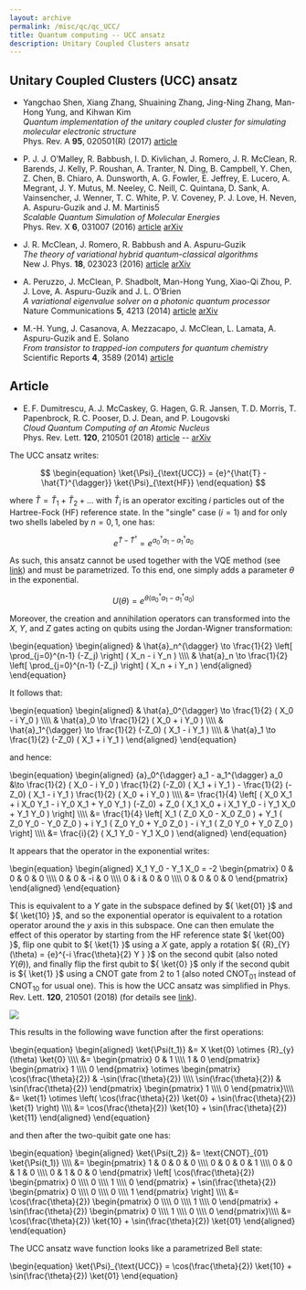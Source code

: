 ```yaml
---
layout: archive
permalink: /misc/qc/qc_UCC/
title: Quantum computing -- UCC ansatz
description: Unitary Coupled Clusters ansatz
---
```



## Unitary Coupled Clusters (UCC) ansatz

- Yangchao Shen, Xiang Zhang, Shuaining Zhang, Jing-Ning Zhang, Man-Hong Yung, and Kihwan Kim  
  _Quantum implementation of the unitary coupled cluster for simulating molecular electronic structure_  
  Phys. Rev. A **95**, 020501(R) (2017) [article](https://doi.org/10.1103/PhysRevA.95.020501)

- P. J. J. O’Malley, R. Babbush, I. D. Kivlichan, J. Romero, J. R. McClean, R. Barends, J. Kelly, P. Roushan, A. Tranter, N. Ding, B. Campbell, Y. Chen, Z. Chen, B. Chiaro, A. Dunsworth, A. G. Fowler, E. Jeffrey, E. Lucero, A. Megrant, J. Y. Mutus, M. Neeley, C. Neill, C. Quintana, D. Sank, A. Vainsencher, J. Wenner, T. C. White, P. V. Coveney, P. J. Love, H. Neven, A. Aspuru-Guzik and J. M. Martinis5  
  _Scalable Quantum Simulation of Molecular Energies_  
  Phys. Rev. X **6**, 031007 (2016) [article](https://doi.org/10.1103/PhysRevX.6.031007) [arXiv](https://arxiv.org/abs/1512.06860) 

- J. R. McClean, J. Romero, R. Babbush and A. Aspuru-Guzik  
  _The theory of variational hybrid quantum-classical algorithms_  
  New J. Phys. **18**, 023023 (2016) [article](https://doi.org/10.1088/1367-2630/18/2/023023) [arXiv](https://arxiv.org/abs/1509.04279)

- A. Peruzzo, J. McClean, P. Shadbolt, Man-Hong Yung, Xiao-Qi Zhou, P. J. Love, A. Aspuru-Guzik and J. L. O’Brien  
  _A variational eigenvalue solver on a photonic quantum processor_  
  Nature Communications **5**, 4213 (2014) [article](https://www.nature.com/articles/ncomms5213) [arXiv](https://arxiv.org/abs/1304.3061)

- M.-H. Yung, J. Casanova, A. Mezzacapo, J. McClean, L. Lamata, A. Aspuru-Guzik and E. Solano  
  _From transistor to trapped-ion computers for quantum chemistry_  
  Scientific Reports **4**, 3589 (2014) [article](https://doi.org/10.1038/srep03589)


## Article 

- E. F. Dumitrescu, A. J. McCaskey, G. Hagen, G. R. Jansen, T. D. Morris, T. Papenbrock, R. C. Pooser, D. J. Dean, and P. Lougovski  
  _Cloud Quantum Computing of an Atomic Nucleus_  
  Phys. Rev. Lett. **120**, 210501 (2018) [article](https://doi.org/10.1103/PhysRevLett.120.210501) -- [arXiv](https://arxiv.org/abs/1801.03897)


The UCC ansatz writes:  

$$
\begin{equation}
  \ket{\Psi}_{\text{UCC}} = {e}^{\hat{T} - \hat{T}^{\dagger}} \ket{\Psi}_{\text{HF}}
\end{equation}
$$  

where ${ \hat{T} = \hat{T}_{1} + \hat{T}_{2} + ... }$ with ${ \hat{T}_{i} }$ is an operator exciting ${ i }$ particles out of the Hartree-Fock (HF) reference state. In the "single" case (${ i = 1 }$) and for only two shells labeled by ${ n = 0,1 }$, one has:  

$$
\begin{equation}
  {e}^{\hat{T} - \hat{T}^{\dagger}} = {e}^{ {a}_{0}^{\dagger} {a}_{1} - {a}_{1}^{\dagger} {a}_{0} }
\end{equation}
$$  

As such, this ansatz cannot be used together with the VQE method (see [link](./qc/)) and must be parametrized. To this end, one simply adds a parameter ${ \theta }$ in the exponential. 

$$
\begin{equation}
  U(\theta) = {e}^{ \theta ( a_0^{\dagger} a_1 - a_1^{\dagger} a_0 ) }
\end{equation}
$$  

Moreover, the creation and annihilation operators can transformed into the ${ X }$, ${ Y }$, and ${ Z }$ gates acting on qubits using the Jordan-Wigner transformation:

\begin{equation}
\begin{aligned}
  & \hat{a}\_n^{\dagger} \to \frac{1}{2} \left[ \prod\_{j=0}^{n-1} (-Z_j) \right] ( X_n - i Y_n ) \\\\\\\\
  & \hat{a}\_n \to \frac{1}{2} \left[ \prod\_{j=0}^{n-1} (-Z_j) \right] ( X_n + i Y_n )
\end{aligned}
\end{equation}

It follows that:  

\begin{equation}
\begin{aligned}
  & \hat{a}_0^{\dagger} \to \frac{1}{2} ( X_0 - i Y_0 ) \\\\\\\\
  & \hat{a}_0 \to \frac{1}{2} ( X_0 + i Y_0 ) \\\\\\\\
  & \hat{a}_1^{\dagger} \to \frac{1}{2} (-Z_0) ( X_1 - i Y_1 ) \\\\\\\\
  & \hat{a}_1 \to \frac{1}{2} (-Z_0) ( X_1 + i Y_1 )
\end{aligned}
\end{equation}

and hence:  

\begin{equation}
\begin{aligned}
  {a}_0^{\dagger} a_1 - a_1^{\dagger} a_0 &\to \frac{1}{2} ( X_0 - i Y_0 ) \frac{1}{2} (-Z_0) ( X_1 + i Y_1 ) - \frac{1}{2} (-Z_0) ( X_1 - i Y_1 ) \frac{1}{2} ( X_0 + i Y_0 ) \\\\\\\\
  &= \frac{1}{4} \left[ ( X_0 X_1 + i X_0 Y_1 - i Y_0 X_1 + Y_0 Y_1 ) (-Z_0) + Z_0 ( X_1 X_0 + i X_1 Y_0 - i Y_1 X_0 + Y_1 Y_0 ) \right] \\\\\\\\
  &= \frac{1}{4} \left[ X_1 ( Z_0 X_0 - X_0 Z_0 ) + Y_1 ( Z_0 Y_0 - Y_0 Z_0 ) + i Y_1 ( Z_0 Y_0 + Y_0 Z_0 ) - i Y_1 ( Z_0 Y_0 + Y_0 Z_0 ) \right] \\\\\\\\
  &= \frac{i}{2} ( X_1 Y_0 - Y_1 X_0 )
\end{aligned}
\end{equation}

It appears that the operator in the exponential writes:

\begin{equation}
\begin{aligned}
  X_1 Y_0 - Y_1 X_0 = -2
  \begin{pmatrix}
		0 & 0 & 0 & 0 \\\\\\\\
		0 & 0 & -i & 0 \\\\\\\\
		0 & i & 0 & 0 \\\\\\\\
		0 & 0 & 0 & 0 
	\end{pmatrix}
\end{aligned}
\end{equation}

This is equivalent to a ${ Y }$ gate in the subspace defined by ${ \ket{01} }$ and ${ \ket{10} }$, and so the exponential operator is equivalent to a rotation operator around the ${ y }$ axis in this subspace. One can then emulate the effect of this operator by starting from the HF reference  state ${ \ket{00} }$, flip one qubit to ${ \ket{1} }$ using a ${ X }$ gate, apply a rotation ${ {R}_{Y}(\theta) = {e}^{-i \frac{\theta}{2} Y } }$ on the second qubit (also noted ${ Y(\theta) }$), and finally flip the first qubit to ${ \ket{0} }$ only if the second qubit is ${ \ket{1} }$ using a CNOT gate from 2 to 1 (also noted ${ \text{CNOT}_{01} }$ instead of ${ \text{CNOT}_{10} }$ for usual one). This is how the UCC ansatz was simplified in Phys. Rev. Lett. **120**, 210501 (2018) (for details see [link](./page_pn.html)).  

![](assets/fig_qc_circuit_UCC.png)

This results in the following wave function after the first operations:  

\begin{equation}
\begin{aligned}
	\ket{\Psi(t_1)} &= X \ket{0} \otimes {R}_{y}(\theta) \ket{0} \\\\\\\\
	&= 
	\begin{pmatrix}
		0 & 1 \\\\\\\\
		1 & 0
	\end{pmatrix}
	\begin{pmatrix}
		1 \\\\\\\\
		0
	\end{pmatrix}
	\otimes
  \begin{pmatrix}
		\cos(\frac{\theta}{2}) & -\sin(\frac{\theta}{2}) \\\\\\\\
		\sin(\frac{\theta}{2}) & \sin(\frac{\theta}{2})
	\end{pmatrix}
	\begin{pmatrix}
		1 \\\\\\\\
		0
	\end{pmatrix}\\\\\\\\
  &= \ket{1} \otimes \left( \cos(\frac{\theta}{2}) \ket{0} + \sin(\frac{\theta}{2}) \ket{1} \right) \\\\\\\\
  &= \cos(\frac{\theta}{2}) \ket{10} + \sin(\frac{\theta}{2}) \ket{11}
\end{aligned}
\end{equation}

and then after the two-quibit gate one has:  

\begin{equation}
\begin{aligned}
	\ket{\Psi(t_2)} &= \text{CNOT}_{01} \ket{\Psi(t_1)} \\\\\\\\
	&= 
  \begin{pmatrix}
		1 & 0 & 0 & 0 \\\\\\\\
		0 & 0 & 0 & 1 \\\\\\\\
    0 & 0 & 1 & 0 \\\\\\\\
    0 & 1 & 0 & 0 
	\end{pmatrix}
	\left[
	\cos(\frac{\theta}{2})
	\begin{pmatrix}
		0 \\\\\\\\
		0 \\\\\\\\
		1 \\\\\\\\
		0 
	\end{pmatrix}
	+ \sin(\frac{\theta}{2})
	\begin{pmatrix}
		0 \\\\\\\\
		0 \\\\\\\\
		0 \\\\\\\\
		1 
	\end{pmatrix}
	\right] \\\\\\\\
	&= \cos(\frac{\theta}{2})
	\begin{pmatrix}
		0 \\\\\\\\
		0 \\\\\\\\
		1 \\\\\\\\
		0 
	\end{pmatrix}
	+ \sin(\frac{\theta}{2})
	\begin{pmatrix}
		0 \\\\\\\\
		1 \\\\\\\\
		0 \\\\\\\\
		0 
	\end{pmatrix}\\\\\\\\
  &= \cos(\frac{\theta}{2}) \ket{10} + \sin(\frac{\theta}{2}) \ket{01}
\end{aligned}
\end{equation}

The UCC ansatz wave function looks like a parametrized Bell state:

\begin{equation}
	\ket{\Psi}_{\text{UCC}} = \cos(\frac{\theta}{2}) \ket{10} + \sin(\frac{\theta}{2}) \ket{01}
\end{equation}






